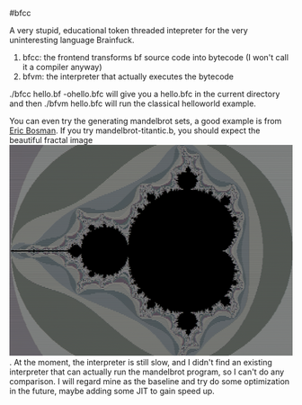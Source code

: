 #bfcc

A very stupid, educational token threaded intepreter for the very uninteresting language Brainfuck.

1. bfcc: the frontend transforms bf source code into bytecode (I won't call it a compiler anyway)
2. bfvm: the interpreter that actually executes the bytecode

./bfcc hello.bf -ohello.bfc will give you a hello.bfc in the current directory and then
./bfvm hello.bfc will run the classical helloworld example.

You can even try the generating mandelbrot sets, a good example is from [Eric Bosman](http://esoteric.sange.fi/brainfuck/utils/mandelbrot/README.txt).
If you try mandelbrot-titantic.b, you should expect the beautiful fractal image ![image](img/bf-mandelbrot-titannic.png).
At the moment, the interpreter is still slow, and I didn't find an existing interpreter that can actually run the mandelbrot program, so I can't do any comparison.
I will regard mine as the baseline and try do some optimization in the future, maybe adding some JIT to gain speed up.
